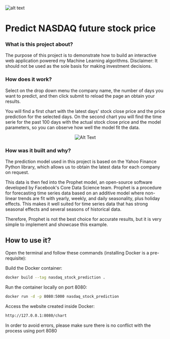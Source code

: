 ![alt text](https://github.com/algerza/flask_prophet_web_app/blob/main/cover.jpg?raw=true)

# Predict NASDAQ future stock price

### What is this project about?

The purpose of this project is to demonstrate how to build an interactive web application powered my Machine Learning algorithms.
Disclaimer: It should not be used as the sole basis for making investment decisions.

### How does it work?

Select on the drop down menu the company name, the number of days you want to predict, and then click submit to reload the page an obtain your results.

You will find a first chart with the latest days' stock close price and the price prediction for the selected days. On the second chart you will find the time serie for the past 100 days with the actual stock close price and the model parameters, so you can observe how well the model fit the data.


<p align="center">
  <img src="https://github.com/algerza/flask_prophet_web_app/raw/main/flask_nasdaq.gif" alt="Alt Text">
</p>



### How was it built and why?

The prediction model used in this project is based on the Yahoo Finance Python library, which allows us to obtain the latest data for each company on request.

This data is then fed into the Prophet model, an open-source software developed by Facebook's Core Data Science team. Prophet is a procedure for forecasting time series data based on an additive model where non-linear trends are fit with yearly, weekly, and daily seasonality, plus holiday effects. This makes it well suited for time series data that has strong seasonal effects and several seasons of historical data.

Therefore, Prophet is not the best choice for accurate results, but it is very simple to implement and showcase this example.

## How to use it?

Open the terminal and follow these commands (installing Docker is a pre-requisite):

Build the Docker container:

```bash
docker build --tag nasdaq_stock_prediction .
```

Run the container locally on port 8080:

```bash
docker run -d -p 8080:5000 nasdaq_stock_prediction
```

Access the website created inside Docker:

```bash
http://127.0.0.1:8080/chart
```

In order to avoid errors, please make sure there is no conflict with the process using port 8080


